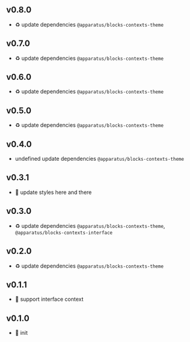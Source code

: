 ## v0.8.0

* ♻️ update dependencies `@apparatus/blocks-contexts-theme`

## v0.7.0

* ♻️ update dependencies `@apparatus/blocks-contexts-theme`

## v0.6.0

* ♻️ update dependencies `@apparatus/blocks-contexts-theme`

## v0.5.0

* ♻️ update dependencies `@apparatus/blocks-contexts-theme`

## v0.4.0

* undefined update dependencies `@apparatus/blocks-contexts-theme`

## v0.3.1

* 🐞 update styles here and there

## v0.3.0

* ♻️ update dependencies `@apparatus/blocks-contexts-theme`, `@apparatus/blocks-contexts-interface`

## v0.2.0

* ♻️ update dependencies `@apparatus/blocks-contexts-theme`

## v0.1.1

* 🐞 support interface context

## v0.1.0

* 🐣 init
